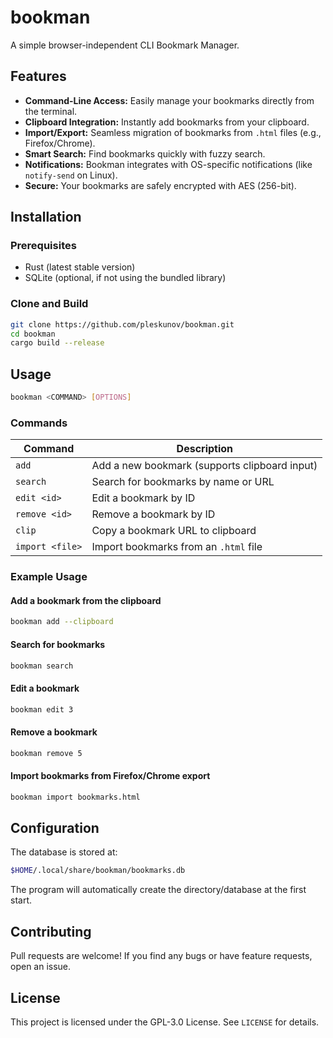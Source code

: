 # bookman

A simple browser-independent CLI Bookmark Manager.

## Features

- **Command-Line Access:** Easily manage your bookmarks directly from the terminal.
- **Clipboard Integration:** Instantly add bookmarks from your clipboard.
- **Import/Export:** Seamless migration of bookmarks from `.html` files (e.g., Firefox/Chrome).
- **Smart Search:** Find bookmarks quickly with fuzzy search.
- **Notifications:** Bookman integrates with OS-specific notifications (like `notify-send` on Linux).
- **Secure:** Your bookmarks are safely encrypted with AES (256-bit).

## Installation

### Prerequisites

- Rust (latest stable version)
- SQLite (optional, if not using the bundled library)

### Clone and Build

```sh
git clone https://github.com/pleskunov/bookman.git
cd bookman
cargo build --release
```

## Usage

```sh
bookman <COMMAND> [OPTIONS]
```

### Commands

| Command         | Description                                   |
| --------------- | --------------------------------------------- |
| `add`           | Add a new bookmark (supports clipboard input) |
| `search`        | Search for bookmarks by name or URL           |
| `edit <id>`     | Edit a bookmark by ID                         |
| `remove <id>`   | Remove a bookmark by ID                       |
| `clip`          | Copy a bookmark URL to clipboard              |
| `import <file>` | Import bookmarks from an `.html` file         |

### Example Usage

#### Add a bookmark from the clipboard

```sh
bookman add --clipboard
```

#### Search for bookmarks

```sh
bookman search
```

#### Edit a bookmark

```sh
bookman edit 3
```

#### Remove a bookmark

```sh
bookman remove 5
```

#### Import bookmarks from Firefox/Chrome export

```sh
bookman import bookmarks.html
```

## Configuration

The database is stored at:

```sh
$HOME/.local/share/bookman/bookmarks.db
```

The program will automatically create the directory/database at the first start.

## Contributing

Pull requests are welcome! If you find any bugs or have feature requests, open an issue.

## License

This project is licensed under the GPL-3.0 License. See `LICENSE` for details.
